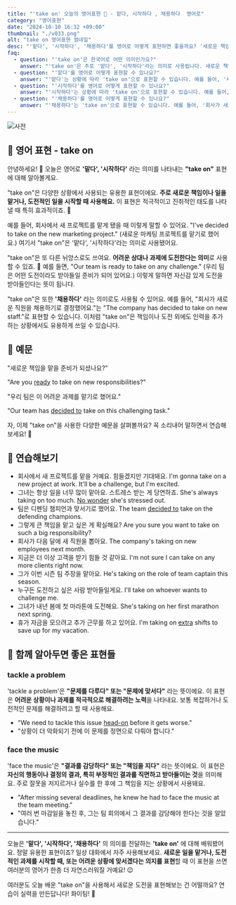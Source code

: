 ```yaml
---
title: "'take on' 오늘의 영어표현 💪 - 맡다, 시작하다 , 채용하다  영어로"
category: "영어표현"
date: "2024-10-10 16:32 +09:00"
thumbnail: "./v033.png"
alt: "take on 영어표현 썸네일"
desc: "'맡다', '시작하다', '채용하다'를 영어로 어떻게 표현하면 좋을까요? '새로운 책임을 맡을 준비가 되셨나요?', '우리 팀은 이 어려운 과제를 맡기로 했어요.' 등을 영어로 표현하는 법을 배워봅시다. 다양한 예문을 통해서 'take on'의 사용법을 연습하고 본인의 표현으로 만들어 보세요."
faq:
  - question: "'take on'은 한국어로 어떤 의미인가요?"
    answer: "'take on'은 주로 '맡다', '시작하다'라는 의미로 사용됩니다. 새로운 책임이나 일을 맡거나, 도전적인 일을 시작할 때 사용합니다."
  - question: "'맡다'를 영어로 어떻게 표현할 수 있나요?"
    answer: "'맡다'는 상황에 따라 'take on'으로 표현할 수 있습니다. 예를 들어, '새 프로젝트를 맡았어'는 'I've taken on a new project'로 말할 수 있습니다."
  - question: "'시작하다'를 영어로 어떻게 표현할 수 있나요?"
    answer: "'시작하다'는 상황에 따라 'take on'으로 표현할 수 있습니다. 예를 들어, '새로운 도전을 시작하기로 했어'는 'I've decided to take on a new challenge'로 말할 수 있습니다."
  - question: "'채용하다'를 영어로 어떻게 표현할 수 있나요?"
    answer: "'채용하다'는 'take on'으로 표현할 수 있습니다. 예를 들어, '회사가 새로운 직원을 채용하기로 결정했어요'는 'The company has decided to take on new staff'로 말할 수 있습니다."
---
```


![사전](./v033-1.jpg)

## 🌟 영어 표현 - take on

안녕하세요! 👋 오늘은 영어로 **'맡다', '시작하다'** 라는 의미를 나타내는 **"take on"** 표현에 대해 알아볼게요.

"take on"은 다양한 상황에서 사용되는 유용한 표현이에요. **주로 새로운 책임이나 일을 맡거나, 도전적인 일을 시작할 때 사용해요.** 이 표현은 적극적이고 진취적인 태도를 나타낼 때 특히 효과적이죠. 💪

예를 들어, 회사에서 새 프로젝트를 맡게 됐을 때 이렇게 말할 수 있어요. "I've decided to take on the new marketing project." (새로운 마케팅 프로젝트를 맡기로 했어요.) 여기서 "take on"은 '맡다', '시작하다'라는 의미로 사용됐어요.

"take on"은 또 다른 뉘앙스로도 쓰여요. **어려운 상대나 과제에 도전한다는 의미**로 사용할 수 있죠. 🥊 예를 들면, "Our team is ready to take on any challenge." (우리 팀은 어떤 도전이라도 받아들일 준비가 되어 있어요.) 이렇게 말하면 자신감 있게 도전을 받아들인다는 뜻이 됩니다.

"take on"은 또한 **'채용하다'** 라는 의미로도 사용될 수 있어요. 예를 들어, "회사가 새로운 직원을 채용하기로 결정했어요."는 "The company has decided to take on new staff."로 표현할 수 있습니다. 이처럼 "take on"은 책임이나 도전 외에도 인력을 추가하는 상황에서도 유용하게 쓰일 수 있습니다.

## 📖 예문

"새로운 책임을 맡을 준비가 되셨나요?"

"Are you [ready](/blog/in-english/325.ready/) to take on new responsibilities?"

"우리 팀은 이 어려운 과제를 맡기로 했어요."

"Our team has [decided to](/blog/in-english/062.decide-to/) take on this challenging task."

자, 이제 "take on"을 사용한 다양한 예문을 살펴볼까요? 꼭 소리내어 말하면서 연습해보세요! 🚀

## 💬 연습해보기

<ul data-interactive-list>
  <li data-interactive-item>
    <span data-toggler>회사에서 새 프로젝트를 맡을 거예요. 힘들겠지만 기대돼요.</span>
    <span data-answer>I'm gonna take on a new project at work. It'll be a challenge, but I'm excited.</span>
  </li>
  <li data-interactive-item>
    <span data-toggler>그녀는 항상 일을 너무 많이 맡아요. 스트레스 받는 게 당연하죠.</span>
    <span data-answer>She's always taking on too much. <a href="/blog/in-english/079.no-wonder/">No wonder</a> she's stressed out.</span>
  </li>
  <li data-interactive-item>
    <span data-toggler>팀은 디펜딩 챔피언과 맞서기로 했어요.</span>
    <span data-answer>The team <a href="/blog/in-english/062.decide-to/">decided to</a> take on the defending champions.</span>
  </li>
  <li data-interactive-item>
    <span data-toggler>그렇게 큰 책임을 맡고 싶은 게 확실해요?</span>
    <span data-answer>Are you sure you want to take on such a big responsibility?</span>
  </li>
  <li data-interactive-item>
    <span data-toggler>회사가 다음 달에 새 직원을 뽑아요.</span>
    <span data-answer>The company's taking on new employees next month.</span>
  </li>
  <li data-interactive-item>
    <span data-toggler>지금은 더 이상 고객을 받기 힘들 것 같아요.</span>
    <span data-answer>I'm not sure I can take on any more clients right now.</span>
  </li>
  <li data-interactive-item>
    <span data-toggler>그가 이번 시즌 팀 주장을 맡아요.</span>
    <span data-answer>He's taking on the role of team captain this season.</span>
  </li>
  <li data-interactive-item>
    <span data-toggler>누구든 도전하고 싶은 사람 받아들일게요.</span>
    <span data-answer>I'll take on whoever wants to challenge me.</span>
  </li>
  <li data-interactive-item>
    <span data-toggler>그녀가 내년 봄에 첫 마라톤에 도전해요.</span>
    <span data-answer>She's taking on her first marathon next spring.</span>
  </li>
  <li data-interactive-item>
    <span data-toggler>휴가 자금을 모으려고 추가 근무를 하고 있어요.</span>
    <span data-answer>I'm taking on <a href="/blog/in-english/265.extra/">extra</a> shifts to save up for my vacation.</span>
  </li>
</ul>

## 🤝 함께 알아두면 좋은 표현들

### tackle a problem

'tackle a problem'은 **"문제를 다루다" 또는 "문제에 맞서다"** 라는 뜻이에요. 이 표현은 **어려운 상황이나 과제를 적극적으로 해결하려는 노력**을 나타내요. 보통 복잡하거나 도전적인 문제를 해결하려고 할 때 사용해요.

- "We need to tackle this issue [head-on](/blog/in-english/147.head-on/) before it gets worse."
- "상황이 더 악화되기 전에 이 문제를 정면으로 다뤄야 합니다."

### face the music

'face the music'은 **"결과를 감당하다" 또는 "책임을 지다"** 라는 뜻이에요. 이 표현은 **자신의 행동이나 결정의 결과, 특히 부정적인 결과를 직면하고 받아들이는 것**을 의미해요. 주로 잘못을 저지르거나 실수를 한 후에 그 책임을 지는 상황에서 사용돼요.

- "After missing several deadlines, he knew he had to face the music at the team meeting."
- "여러 번 마감일을 놓친 후, 그는 팀 회의에서 그 결과를 감당해야 한다는 것을 알았습니다."

---

오늘은 **'맡다', '시작하다', '채용하다'** 의 의미를 전달하는 **'take on'** 에 대해 배워봤어요. 정말 유용한 표현이죠? 일상 대화에서 자주 사용해보세요. **새로운 일을 맡거나, 도전적인 과제를 시작할 때, 또는 어려운 상황에 맞서겠다는 의지를 표현**할 때 이 표현을 쓰면 여러분의 영어가 한층 더 자연스러워질 거예요! 😉

여러분도 오늘 배운 "take on"을 사용해서 새로운 도전을 표현해보는 건 어떨까요? 연습이 실력을 만든답니다! 화이팅! 💪
